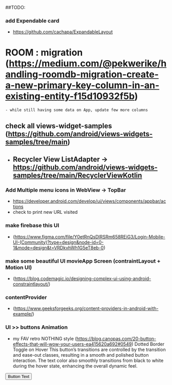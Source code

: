 ##TODO: 

### add Expendable card 
- https://github.com/cachapa/ExpandableLayout

# ROOM : migration (https://medium.com/@pekwerike/handling-roomdb-migration-create-a-new-primary-key-column-in-an-existing-entity-f15d10932f5b)
    - while still having some data on App, update few more columns

## check all views-widget-samples (https://github.com/android/views-widgets-samples/tree/main)
 - Recycler View ListAdapter -> https://github.com/android/views-widgets-samples/tree/main/RecyclerViewKotlin
    - 
### Add Multiple menu icons in WebView -> TopBar 
- https://developer.android.com/develop/ui/views/components/appbar/actions 
- check to print new URL visited   

### make firebase this UI 
- (https://www.figma.com/file/Y0etRnQsDlRSRm658REiG3/Login-Mobile-UI-(Community)?type=design&node-id=0-1&mode=design&t=VRDkvhWh1G5eT8eb-0)

### make some beautiful UI movieApp Screen (contraintLayout + Motion UI)
- (https://blog.codemagic.io/designing-complex-ui-using-android-constraintlayout/)


### contentProvider
-  (https://www.geeksforgeeks.org/content-providers-in-android-with-example/)


### UI >> buttons Animation
-   my FAV retro NOTHING style (https://blog.canopas.com/20-button-effects-that-will-wow-your-users-ea415620a692#0549)
 Dotted Border Toggle on Hover
      This button’s transitions are controlled by the transition and ease-out classes, resulting in a smooth and polished button interaction. The text color also smoothly transitions from black to white during the hover state, enhancing the overall dynamic feel.

<button class="group relative inline-block px-4 py-2 font-medium">
    <span class="absolute inset-0 h-full w-full translate-x-1 translate-y-1 transform border-2 border-dotted border-black bg-black transition duration-200 ease-out group-hover:-translate-x-1 group-hover:-translate-y-1 group-hover:bg-white"></span>
    <span class="absolute inset-0 h-full w-full border-2 border-dotted border-black bg-white group-hover:bg-black"></span>
    <span class="relative text-black group-hover:text-white">Button Text</span>
</button>


